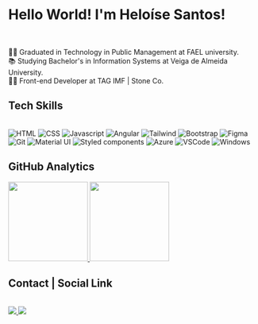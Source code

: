 # Hello World! I'm Heloíse Santos!

<div>
  <br/>
  <p>
    👩‍🎓 Graduated in Technology in Public Management at FAEL university.<br/>
    📚 Studying Bachelor's in Information Systems at Veiga de Almeida University.<br/>
    👩‍💻 Front-end Developer at TAG IMF | Stone Co.<br/>
  </p>
</div>

## Tech Skills

<div style="display: inline_block">
  <br>
  <img src="https://img.shields.io/badge/HTML5-0081CB?style=for-the-badge&logo=html5&logoColor=white" alt="HTML">
  <img src="https://img.shields.io/badge/CSS3-0081CB?style=for-the-badge&logo=css3&logoColor=white" alt="CSS">
  <img src="https://img.shields.io/badge/JavaScript-0081CB?style=for-the-badge&logo=javascript&logoColor=white" alt="Javascript">
  <img src="https://img.shields.io/badge/Angular-0081CB?style=for-the-badge&logo=angular&logoColor=white" alt="Angular">
  <img src="https://img.shields.io/badge/Tailwind_CSS-0081CB?style=for-the-badge&logo=tailwind-css&logoColor=white" alt="Tailwind">
  <img src="https://img.shields.io/badge/Bootstrap-0081CB?style=for-the-badge&logo=bootstrap&logoColor=white" alt="Bootstrap">
  <img src="https://img.shields.io/badge/Figma-0081CB?style=for-the-badge&logo=figma&logoColor=white" alt="Figma">
  <img src="https://img.shields.io/badge/Git-0081CB?style=for-the-badge&logo=git&logoColor=white" alt="Git">
  <img src="https://img.shields.io/badge/Material--UI-0081CB?style=for-the-badge&logo=material-ui&logoColor=white" alt="Material UI">
  <img src="https://img.shields.io/badge/styled--components-0081CB?style=for-the-badge&logo=styled-components&logoColor=white" alt="Styled components">
  <img src="https://img.shields.io/badge/Azure_DevOps-0081CB?style=for-the-badge&logo=azure-devops&logoColor=white" alt="Azure">
  <img src="https://img.shields.io/badge/Visual_Studio_Code-0081CB?style=for-the-badge&logo=visual%20studio%20code&logoColor=white" alt="VSCode">
  <img src="https://img.shields.io/badge/Windows-0081CB?style=for-the-badge&logo=windows&logoColor=white" alt="Windows">
</div>


## GitHub Analytics

<div>
  <a href="https://github.com/HeloiseSantos">
    <img height="160em" src="https://github-readme-stats.vercel.app/api?username=HeloiseSantos&show_icons=true&theme=react&include_all_commits=true&count_private=true"/>
  </a>
  <a href="https://github.com/HeloiseSantos">
    <img height="160em" src="https://github-readme-stats.vercel.app/api/top-langs/?username=HeloiseSantos&layout=compact&langs_count=7&theme=react"/>
  </a>
</div>

## Contact | Social Link

<div>
  <br>
  <a href="mailto:heloise.hssantos@gmail.com">
    <img src="https://img.shields.io/badge/Gmail-0081CB?style=for-the-badge&logo=gmail&logoColor=white" target="_blank">
  </a>
  <a href="https://www.linkedin.com/in/heloíse-santos-03442b16b" target="_blank">
    <img src="https://img.shields.io/badge/-LinkedIn-%230077B5?style=for-the-badge&logo=linkedin&logoColor=white" target="_blank">
  </a>
</div>
